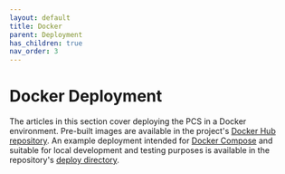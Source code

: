 ```yaml
---
layout: default
title: Docker
parent: Deployment
has_children: true
nav_order: 3
---
```


# Docker Deployment

The articles in this section cover deploying the PCS in a Docker environment. Pre-built images are available in the project's [Docker Hub repository](https://hub.docker.com/r/acmfsu/contestsuite). An example deployment intended for [Docker Compose](https://docs.docker.com/compose/) and suitable for local development and testing purposes is available in the repository's [deploy directory](https://github.com/FSU-ACM/Programming-Contest-Suite/tree/main/deploy).



